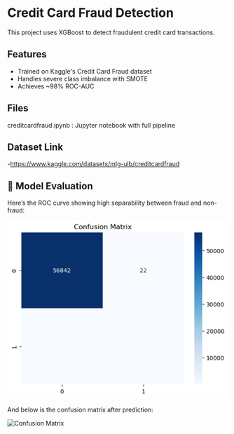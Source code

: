 # Credit Card Fraud Detection

This project uses XGBoost to detect fraudulent credit card transactions.

## Features
- Trained on Kaggle's Credit Card Fraud dataset
- Handles severe class imbalance with SMOTE
- Achieves ~98% ROC-AUC

## Files
creditcardfraud.ipynb  : Jupyter notebook with full pipeline
## Dataset Link
-https://www.kaggle.com/datasets/mlg-ulb/creditcardfraud
## 📸 Model Evaluation

Here’s the ROC curve showing high separability between fraud and non-fraud:

![ROC Curve](https://github.com/m-shashank2/CreditCardfraud_detection/raw/main/confusionmatrix.png)

And below is the confusion matrix after prediction:

![Confusion Matrix](images/confusion_matrix.png)

